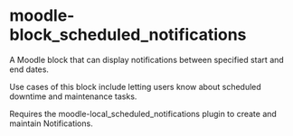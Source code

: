 moodle-block_scheduled_notifications
====================================

A Moodle block that can display notifications between specified start and end dates.

Use cases of this block include letting users know about scheduled downtime and maintenance tasks.

Requires the moodle-local_scheduled_notifications plugin to create and maintain Notifications.
